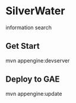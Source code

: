 SilverWater
==========

information search

Get Start
---------
mvn appengine:devserver

Deploy to GAE
---------
mvn appengine:update
